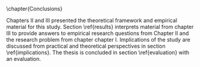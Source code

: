 
\chapter{Conclusions}

Chapters II and III presented the theoretical framework and empirical material for this study. Section \ref{results} interprets material from chapter III to provide answers to empirical research questions from Chapter II and the research problem from chapter chapter I. Implications of the study are discussed from practical and theoretical perspectives in section \ref{implications}. The thesis is concluded in section \ref{evaluation} with an evaluation.
